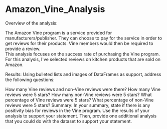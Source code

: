 # Amazon_Vine_Analysis

Overview of the analysis: 

The Amazon Vine program is a service provided for manufacturers/publisher.  They can choose to pay for the service in order to get reviews for their products.  Vine members would then be required to provide a review.<br>
This analysis focuses on the success rate of purchasing the Vine program.  For this analysis, I've selected reviews on kitchen products that are sold on Amazon.  

Results: Using bulleted lists and images of DataFrames as support, address the following questions:

How many Vine reviews and non-Vine reviews were there?
How many Vine reviews were 5 stars? How many non-Vine reviews were 5 stars?
What percentage of Vine reviews were 5 stars? What percentage of non-Vine reviews were 5 stars?
Summary: In your summary, state if there is any positivity bias for reviews in the Vine program. Use the results of your analysis to support your statement. Then, provide one additional analysis that you could do with the dataset to support your statement.
